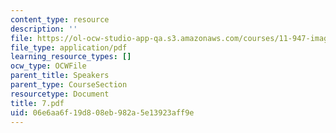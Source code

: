 ```yaml
---
content_type: resource
description: ''
file: https://ol-ocw-studio-app-qa.s3.amazonaws.com/courses/11-947-imaging-the-city-the-place-of-media-in-city-design-and-development-fall-1998/06e6aa6f19d808eb982a5e13923aff9e_7.pdf
file_type: application/pdf
learning_resource_types: []
ocw_type: OCWFile
parent_title: Speakers
parent_type: CourseSection
resourcetype: Document
title: 7.pdf
uid: 06e6aa6f-19d8-08eb-982a-5e13923aff9e
---
```

